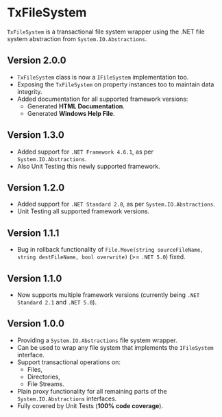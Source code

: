 TxFileSystem
=================
`TxFileSystem` is a transactional file system wrapper using the .NET file system abstraction from `System.IO.Abstractions`.

Version 2.0.0
-----------------

* `TxFileSystem` class is now a `IFileSystem` implementation too.
* Exposing the `TxFileSystem` on property instances too to maintain data integrity.
* Added documentation for all supported framework versions:
  * Generated **HTML Documentation**.
  * Generated **Windows Help File**.

Version 1.3.0
-----------------

*  Added support for `.NET Framework 4.6.1`, as per `System.IO.Abstractions`.
*  Also Unit Testing this newly supported framework.

Version 1.2.0
-----------------

*  Added support for `.NET Standard 2.0`, as per `System.IO.Abstractions`.
*  Unit Testing all supported framework versions.

Version 1.1.1
-----------------

*  Bug in rollback functionality of `File.Move(string sourceFileName, string destFileName, bool overwrite)` (>= `.NET 5.0`) fixed.

Version 1.1.0
-----------------

*  Now supports multiple framework versions (currently being `.NET Standard 2.1` and `.NET 5.0`).

Version 1.0.0
-----------------

*  Providing a `System.IO.Abstractions` file system wrapper.
*  Can be used to wrap any file system that implements the `IFileSystem` interface.
*  Support transactional operations on:
   *   Files,
   *   Directories,
   *   File Streams.
*  Plain proxy functionality for all remaining parts of the `System.IO.Abstractions` interfaces.
*  Fully covered by Unit Tests (**100% code coverage**).
